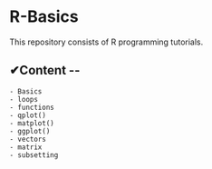 # R-Basics
This repository consists of R programming tutorials.

## ✔Content --
    - Basics
    - loops
    - functions
    - qplot()
    - matplot()
    - ggplot()
    - vectors
    - matrix
    - subsetting
    
